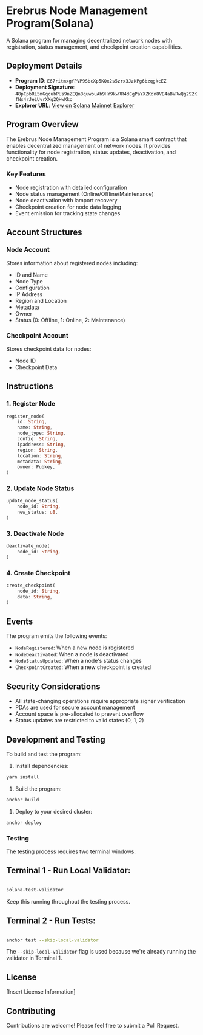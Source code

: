 # Erebrus Node Management Program(Solana)

A Solana program for managing decentralized network nodes with registration, status management, and checkpoint creation capabilities.

## Deployment Details

- **Program ID**: `E67ritmxgYPVP9SbcXp5KQx2s5zrx3JzKPg6bzqgkcEZ`
- **Deployment Signature**: `48pCpbRL5mGqcubPUs9nZEQn8quwouAb9HY9kwRR4dCgPaYXZKdn8VE4aBVRwQg2S2KfNs4rJeiUvrXXg2QHwKko`
- **Explorer URL**: [View on Solana Mainnet Explorer](https://explorer.solana.com/address/E67ritmxgYPVP9SbcXp5KQx2s5zrx3JzKPg6bzqgkcEZ)

## Program Overview

The Erebrus Node Management Program is a Solana smart contract that enables decentralized management of network nodes. It provides functionality for node registration, status updates, deactivation, and checkpoint creation.

### Key Features

- Node registration with detailed configuration
- Node status management (Online/Offline/Maintenance)
- Node deactivation with lamport recovery
- Checkpoint creation for node data logging
- Event emission for tracking state changes

## Account Structures

### Node Account

Stores information about registered nodes including:

- ID and Name
- Node Type
- Configuration
- IP Address
- Region and Location
- Metadata
- Owner
- Status (0: Offline, 1: Online, 2: Maintenance)

### Checkpoint Account

Stores checkpoint data for nodes:

- Node ID
- Checkpoint Data

## Instructions

### 1. Register Node

```rust
register_node(
    id: String,
    name: String,
    node_type: String,
    config: String,
    ipaddress: String,
    region: String,
    location: String,
    metadata: String,
    owner: Pubkey,
)

```

### 2. Update Node Status

```rust
update_node_status(
    node_id: String,
    new_status: u8,
)

```

### 3. Deactivate Node

```rust
deactivate_node(
    node_id: String,
)

```

### 4. Create Checkpoint

```rust
create_checkpoint(
    node_id: String,
    data: String,
)

```

## Events

The program emits the following events:

- `NodeRegistered`: When a new node is registered
- `NodeDeactivated`: When a node is deactivated
- `NodeStatusUpdated`: When a node's status changes
- `CheckpointCreated`: When a new checkpoint is created

## Security Considerations

- All state-changing operations require appropriate signer verification
- PDAs are used for secure account management
- Account space is pre-allocated to prevent overflow
- Status updates are restricted to valid states (0, 1, 2)

## Development and Testing

To build and test the program:

1. Install dependencies:

```bash
yarn install

```

1. Build the program:

```bash
anchor build

```

1. Deploy to your desired cluster:

```bash
anchor deploy

```

### Testing

The testing process requires two terminal windows:

## Terminal 1 - Run Local Validator:

```bash

solana-test-validator
```

Keep this running throughout the testing process.

## Terminal 2 - Run Tests:

```bash

anchor test --skip-local-validator
```

The `--skip-local-validator` flag is used because we're already running the validator in Terminal 1.

## License

[Insert License Information]

## Contributing

Contributions are welcome! Please feel free to submit a Pull Request.